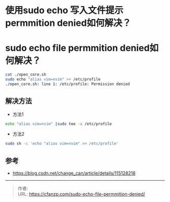 # 使用sudo echo 写入文件提示 permmition denied如何解决？


<!--more-->
# sudo echo file permmition denied如何解决？
```bash
cat ./open_core.sh
sudo echo "alias vim=nvim" >> /etc/profile
./open_core.sh: line 1: /etc/profile: Permission denied
```

## 解决方法
- 方法1
```bash
echo "alias vim=nvim" |sudo tee -a /etc/profile
```

- 方法2
```bash
sudo sh -c 'echo "alias vim=nvim" >> /etc/profile'
```


## 参考
- https://blog.csdn.net/change_can/article/details/115128218


---

> 作者:   
> URL: https://cfanzp.com/sudo-echo-file-permmition-denied/  

